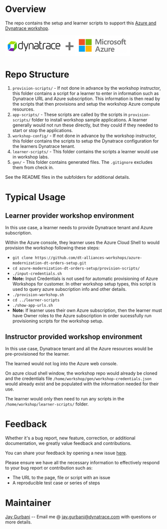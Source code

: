 # Overview

The repo contains the setup and learner scripts to support this [Azure and Dynatrace workshop](https://learn.alliances.dynatracelabs.com/azure).

<img src="dt-azure.png" width="400"/> 

# Repo Structure

1. `provision-scripts/` - If not done in advance by the workshop instructor, this folder contains a script for a learner to enter in information such as Dynatrace URL and Azure subscription. This information is then read by the scripts that then provisions and setup the workshop Azure compute resources.
1. `app-scripts/` - These scripts are called by the scripts in `provision-scripts/` folder to install workshop sample applications.  A learner generally would not run these directly, but they could if they needed to start or stop the applications.
1. `workshop-config/` - If not done in advance by the workshop instructor, this folder contains the scripts to setup the Dynatrace configuration for the learners Dynatrace tenant.
1. `learner-scripts/` - This folder contains the scripts a learner would use in workshop labs.
1. `gen/` - This folder contains generated files.  The `.gitignore` excludes them from check in.

See the README files in the subfolders for additional details.

# Typical Usage

## Learner provider workshop environment

In this use case, a learner needs to provide Dynatrace tenant and Azure subscription.  

Within the Azure console, they learner uses the Azure Cloud Shell to would provision the workshop following these steps:
* `git clone https://github.com/dt-alliances-workshops/azure-modernization-dt-orders-setup.git` 
* `cd azure-modernization-dt-orders-setup/provision-scripts/`
* `./input-credentials.sh` 
*  **Note:**  Input Credentials is not used for automatic provisioning of Azure Workshops for customer.  In other workshop setup types, this script is used to query azure subscription info and other details.
* `./provision-workshop.sh` <setuptype> <dynatraceEnvUrl> <dynatraceAPIToken> <email address of user>
* `cd ../learner-scripts`
* `./show-app-urls.sh`
* **Note:** If learner uses their own Azure subscription, then the learner must have Owner roles to the Azure subscription in order sucessfully run provisioning scripts for the workshop setup. 

## Instructor provided workshop environment

In this use case, Dynatrace tenant and all the Azure resources would be pre-provisioned for the learner.

The learned would not log into the Azure web console.

On azure cloud shell window, the workshop repo would already be cloned and the credentials file `/home/workshop/gen/workshop-credentials.json` would already exist and be populated with the information needed for their use. 

The learner would only then need to run any scripts in the `/home/workshop/learner-scripts/` folder.

# Feedback

Whether it's a bug report, new feature, correction, or additional documentation, we greatly value feedback and contributions.

You can share your feedback by opening a new issue [here](https://github.com/dt-alliances-workshops/azure-modernization-dt-orders-setup/issues).

Please ensure we have all the necessary information to effectively respond to your bug report or contribution such as:
* The URL to the page, file or script with an issue
* A reproducible test case or series of steps

# Maintainer

[Jay Gurbani](https://www.linkedin.com/in/jaygurbani/) -- Email me @ jay.gurbani@dynatrace.com with questions or more details.
